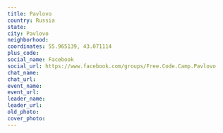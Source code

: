 ```yaml
---
title: Pavlovo
country: Russia
state: 
city: Pavlovo
neighborhood: 
coordinates: 55.965139, 43.071114
plus_code:
social_name: Facebook
social_url: https://www.facebook.com/groups/Free.Code.Camp.Pavlovo
chat_name:
chat_url:
event_name:
event_url:
leader_name:
leader_url:
old_photo: 
cover_photo:
---
```

